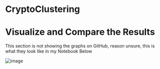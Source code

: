 # CryptoClustering

# Visualize and Compare the Results

This section is not showing the graphs on GitHub, reason unsure, this is what they look like in my Notebook Below

![image](https://github.com/user-attachments/assets/5a9f34a9-3260-4842-b237-20368f247527)
